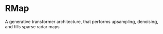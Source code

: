 # RMap
A generative transformer architecture, that performs upsampling, denoising, and fills sparse radar maps
